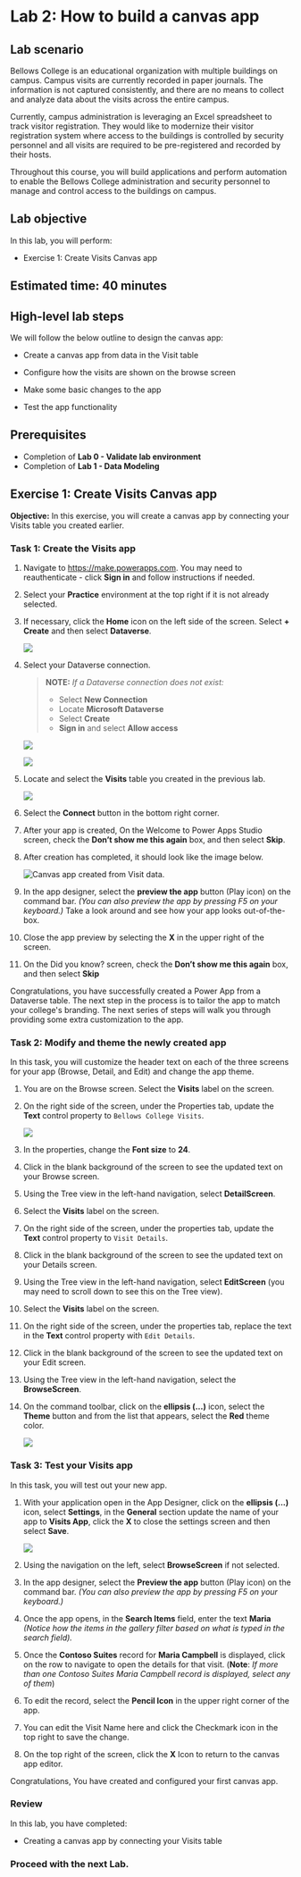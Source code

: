 # Lab 2: How to build a canvas app

## Lab scenario

Bellows College is an educational organization with multiple buildings on campus. Campus visits are currently recorded in paper journals. The information is not captured consistently, and there are no means to collect and analyze data about the visits across the entire campus.

Currently, campus administration is leveraging an Excel spreadsheet to track visitor registration. They would like to modernize their visitor registration system where access to the buildings is controlled by security personnel and all visits are required to be pre-registered and recorded by their hosts.

Throughout this course, you will build applications and perform automation to enable the Bellows College administration and security personnel to manage and control access to the buildings on campus.

## Lab objective
In this lab, you will perform:
+ Exercise 1: Create Visits Canvas app

## Estimated time: 40 minutes

## High-level lab steps

We will follow the below outline to design the canvas app:

- Create a canvas app from data in the Visit table

- Configure how the visits are shown on the browse screen

- Make some basic changes to the app

- Test the app functionality

## Prerequisites

- Completion of **Lab 0 - Validate lab environment**
- Completion of **Lab 1 - Data Modeling**

## Exercise 1: Create Visits Canvas app

**Objective:** In this exercise, you will create a canvas app by connecting your Visits table you created earlier.

### Task 1: Create the Visits app

1.  Navigate to <https://make.powerapps.com>. You may need to reauthenticate - click **Sign in** and follow instructions if needed.

2.  Select your **Practice<inject key="DeploymentID" enableCopy="false"/>** environment at the top right if it is not already selected.

3. If necessary, click the **Home** icon on the left side of the screen. Select **+ Create** and then select **Dataverse**.

   ![](media/lab2-1n.png)

4.  Select your Dataverse connection.

    > **NOTE:** *If a Dataverse connection does not exist:*
    > - Select **New Connection**
    > - Locate **Microsoft Dataverse**
    > - Select **Create**
    > - **Sign in** and select **Allow access**

    ![](media/lab2-2n.png)

    ![](media/lab2-3n.png)    

5. Locate and select the **Visits** table you created in the previous lab.

   ![](media/lab2-4n.png)

6.  Select the **Connect** button in the bottom right corner.

7.  After your app is created, On the Welcome to Power Apps Studio screen, check the **Don’t show me this again** box, and then select **Skip**.

8.  After creation has completed, it should look like the image below.

    ![Canvas app created from Visit data.](media/PL-900_lab02_e1_t1.png)

9. In the app designer, select the **preview the app** button (Play icon) on the command bar. *(You can also preview the app by pressing F5 on your keyboard.)* Take a look around and see how your app looks out-of-the-box.

10. Close the app preview by selecting the **X** in the upper right of the screen.

11. On the Did you know? screen, check the **Don’t show me this again** box, and then select **Skip**

Congratulations, you have successfully created a Power App from a Dataverse table. The next step in the process is to tailor the app to match your college's branding. The next series of steps will walk you through providing some extra customization to the app.

### Task 2: Modify and theme the newly created app

In this task, you will customize the header text on each of the three screens for your app (Browse, Detail, and Edit) and change the app theme.

1.  You are on the Browse screen. Select the **Visits** label on the screen.

1. On the right side of the screen, under the Properties tab, update the **Text** control property to `Bellows College Visits`.

   ![](media/lab2-5n.png)

1. In the properties, change the **Font size** to **24**.

1.  Click in the blank background of the screen to see the updated text on your Browse screen.

1.  Using the Tree view in the left-hand navigation, select **DetailScreen**.

1.  Select the **Visits** label on the screen.

1.  On the right side of the screen, under the properties tab, update the **Text** control property to `Visit Details`.

1.  Click in the blank background of the screen to see the updated text on your Details screen.

1.  Using the Tree view in the left-hand navigation, select **EditScreen** (you may need to scroll down to see this on the Tree view).

1.  Select the **Visits** label on the screen.

1.  On the right side of the screen, under the properties tab, replace the text in the **Text** control property with `Edit Details`.

1.  Click in the blank background of the screen to see the updated text on your Edit screen.

1. Using the Tree view in the left-hand navigation, select the **BrowseScreen**.

1. On the command toolbar, click on the **ellipsis (...)** icon, select the **Theme** button and from the list that appears, select the **Red** theme color.

   ![](media/lab2-6n.png)

### Task 3: Test your Visits app

In this task, you will test out your new app.

1. With your application open in the App Designer, click on the **ellipsis (...)** icon, select **Settings**, in the **General** section update the name of your app to **Visits App**, click the **X** to close the settings screen and then select **Save**.

   ![](media/lab2-7n.png)

2.  Using the navigation on the left, select **BrowseScreen** if not selected.

3.  In the app designer, select the **Preview the app** button (Play icon) on the command bar. *(You can also preview the app by pressing F5 on your keyboard.)*

4.  Once the app opens, in the **Search Items** field, enter the text **Maria**
    *(Notice how the items in the gallery filter based on what is typed in the
    search field).*

5.  Once the **Contoso Suites** record for **Maria Campbell** is displayed,
    click on the row to navigate to open the details for that visit. (**Note**: *If more than one Contoso Suites Maria Campbell record is
    displayed, select any of them*)

6.  To edit the record, select the **Pencil Icon** in the upper right corner of
    the app.

7.  You can edit the Visit Name here and click the Checkmark icon in the top right to save the change.

8.  On the top right of the screen, click the **X** Icon to return to the canvas app editor.

Congratulations, You have created and configured your first canvas app.

### Review
In this lab, you have completed:
- Creating a canvas app by connecting your Visits table

### Proceed with the next Lab.
